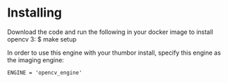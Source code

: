 Installing
==========

Download the code and run the following in your docker image to install opencv 3:
    $ make setup

In order to use this engine with your thumbor install, specify this engine as the imaging engine:

    ENGINE = 'opencv_engine'

